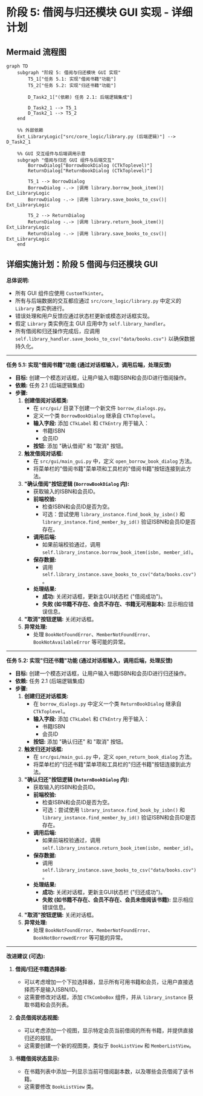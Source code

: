 # 阶段 5: 借阅与归还模块 GUI 实现 - 详细计划

## Mermaid 流程图

```mermaid
graph TD
    subgraph "阶段 5: 借阅与归还模块 GUI 实现"
        T5_1["任务 5.1: 实现"借阅书籍"功能"]
        T5_2["任务 5.2: 实现"归还书籍"功能"]

        D_Task2_1["(依赖) 任务 2.1: 后端逻辑集成"]

        D_Task2_1 --> T5_1
        D_Task2_1 --> T5_2
    end

    %% 外部依赖
    Ext_LibraryLogic["src/core_logic/library.py (后端逻辑)"] --> D_Task2_1

    %% GUI 交互组件与后端调用示意
    subgraph "借阅与归还 GUI 组件与后端交互"
        BorrowDialog["BorrowBookDialog (CTkToplevel)"]
        ReturnDialog["ReturnBookDialog (CTkToplevel)"]

        T5_1 --> BorrowDialog
        BorrowDialog -.-> |调用 library.borrow_book_item()| Ext_LibraryLogic
        BorrowDialog -.-> |调用 library.save_books_to_csv()| Ext_LibraryLogic
        
        T5_2 --> ReturnDialog
        ReturnDialog -.-> |调用 library.return_book_item()| Ext_LibraryLogic
        ReturnDialog -.-> |调用 library.save_books_to_csv()| Ext_LibraryLogic
    end
```

## 详细实施计划：阶段 5 借阅与归还模块 GUI

**总体说明:**
* 所有 GUI 组件应使用 `CustomTkinter`。
* 所有与后端数据的交互都应通过 `src/core_logic/library.py` 中定义的 `Library` 类实例进行。
* 错误处理和用户反馈应通过状态栏更新或模态对话框实现。
* 假定 `Library` 类实例在主 GUI 应用中为 `self.library_handler`。
* 所有借阅和归还操作完成后，应调用 `self.library_handler.save_books_to_csv("data/books.csv")` 以确保数据持久化。

---

**任务 5.1: 实现"借阅书籍"功能 (通过对话框输入，调用后端，处理反馈)**
* **目标:** 创建一个模态对话框，让用户输入书籍ISBN和会员ID进行借阅操作。
* **依赖:** 任务 2.1 (后端逻辑集成)
* **步骤:**
    1. **创建借阅对话框类:**
        * 在 `src/gui/` 目录下创建一个新文件 `borrow_dialogs.py`。
        * 定义一个类 `BorrowBookDialog` 继承自 `CTkToplevel`。
        * **输入字段:** 添加 `CTkLabel` 和 `CTkEntry` 用于输入：
            * 书籍ISBN
            * 会员ID
        * **按钮:** 添加 "确认借阅" 和 "取消" 按钮。
    2. **触发借阅对话框:**
        * 在 `src/gui/main_gui.py` 中，定义 `open_borrow_book_dialog` 方法。
        * 将菜单栏的"借阅书籍"菜单项和工具栏的"借阅书籍"按钮连接到此方法。
    3. **"确认借阅"按钮逻辑 (`BorrowBookDialog` 内):**
        * 获取输入的ISBN和会员ID。
        * **前端校验:**
            * 检查ISBN和会员ID是否为空。
            * 可选：尝试使用 `library_instance.find_book_by_isbn()` 和 `library_instance.find_member_by_id()` 验证ISBN和会员ID是否存在。
        * **调用后端:**
            * 如果前端校验通过，调用 `self.library_instance.borrow_book_item(isbn, member_id)`。
        * **保存数据:**
            * 调用 `self.library_instance.save_books_to_csv("data/books.csv")`。
        * **处理结果:**
            * **成功:** 关闭对话框，更新主GUI状态栏 ("借阅成功")。
            * **失败 (如书籍不存在、会员不存在、书籍无可用副本):** 显示相应错误信息。
    4. **"取消"按钮逻辑:** 关闭对话框。
    5. **异常处理:**
        * 处理 `BookNotFoundError`、`MemberNotFoundError`、`BookNotAvailableError` 等可能的异常。

---

**任务 5.2: 实现"归还书籍"功能 (通过对话框输入，调用后端，处理反馈)**
* **目标:** 创建一个模态对话框，让用户输入书籍ISBN和会员ID进行归还操作。
* **依赖:** 任务 2.1 (后端逻辑集成)
* **步骤:**
    1. **创建归还对话框类:**
        * 在 `borrow_dialogs.py` 中定义一个类 `ReturnBookDialog` 继承自 `CTkToplevel`。
        * **输入字段:** 添加 `CTkLabel` 和 `CTkEntry` 用于输入：
            * 书籍ISBN
            * 会员ID
        * **按钮:** 添加 "确认归还" 和 "取消" 按钮。
    2. **触发归还对话框:**
        * 在 `src/gui/main_gui.py` 中，定义 `open_return_book_dialog` 方法。
        * 将菜单栏的"归还书籍"菜单项和工具栏的"归还书籍"按钮连接到此方法。
    3. **"确认归还"按钮逻辑 (`ReturnBookDialog` 内):**
        * 获取输入的ISBN和会员ID。
        * **前端校验:**
            * 检查ISBN和会员ID是否为空。
            * 可选：尝试使用 `library_instance.find_book_by_isbn()` 和 `library_instance.find_member_by_id()` 验证ISBN和会员ID是否存在。
        * **调用后端:**
            * 如果前端校验通过，调用 `self.library_instance.return_book_item(isbn, member_id)`。
        * **保存数据:**
            * 调用 `self.library_instance.save_books_to_csv("data/books.csv")`。
        * **处理结果:**
            * **成功:** 关闭对话框，更新主GUI状态栏 ("归还成功")。
            * **失败 (如书籍不存在、会员不存在、会员未借阅该书籍):** 显示相应错误信息。
    4. **"取消"按钮逻辑:** 关闭对话框。
    5. **异常处理:**
        * 处理 `BookNotFoundError`、`MemberNotFoundError`、`BookNotBorrowedError` 等可能的异常。

---

**改进建议 (可选):**

1. **借阅/归还书籍选择器:**
   * 可以考虑增加一个下拉选择器，显示所有可用书籍和会员，让用户直接选择而不是输入ISBN/ID。
   * 这需要修改对话框，添加 `CTkComboBox` 组件，并从 `library_instance` 获取书籍和会员列表。

2. **会员借阅状态视图:**
   * 可以考虑添加一个视图，显示特定会员当前借阅的所有书籍，并提供直接归还的按钮。
   * 这需要创建一个新的视图类，类似于 `BookListView` 和 `MemberListView`。

3. **书籍借阅状态显示:**
   * 在书籍列表中添加一列显示当前可借阅副本数，以及哪些会员借阅了该书籍。
   * 这需要修改 `BookListView` 类。

